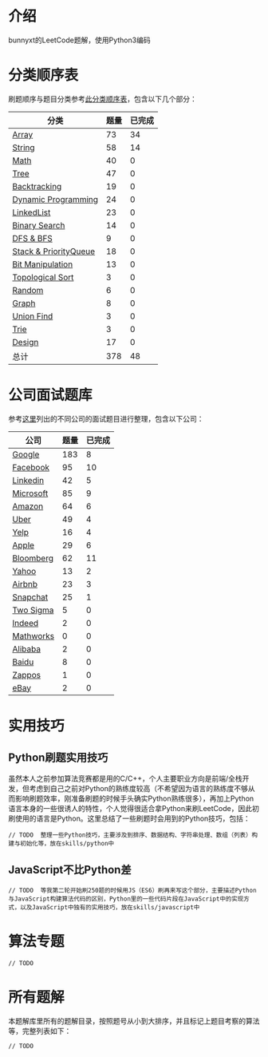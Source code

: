 # 介绍

bunnyxt的LeetCode题解，使用Python3编码

# 分类顺序表

刷题顺序与题目分类参考[此分类顺序表](https://cspiration.com/leetcodeClassification)，包含以下几个部分：

| 分类 | 题量 | 已完成 |
| ---- | ---- | ---- |
| [Array](categories/Array.md) | 73 | 34 |
| [String](categories/String.md) | 58 | 14 |
| [Math](categories/Math.md) | 40 | 0 |
| [Tree](categories/Tree.md) | 47 | 0 |
| [Backtracking](categories/Backtracking.md) | 19 | 0 |
| [Dynamic Programming](categories/DynamicProgramming.md) | 24 | 0 |
| [LinkedList](categories/LinkedList.md) | 23 | 0 |
| [Binary Search](categories/BinarySearch.md) | 14 | 0 |
| [DFS & BFS](categories/DFS&BFS.md) | 9 | 0 |
| [Stack & PriorityQueue](categories/Stack&PriorityQueue.md) | 18 | 0 |
| [Bit Manipulation](categories/BitManipulation.md) | 13 | 0 |
| [Topological Sort](categories/TopologicalSort.md) | 3 | 0 |
| [Random](categories/Random.md) | 6 | 0 |
| [Graph](categories/Graph.md) | 8 | 0 |
| [Union Find](categories/UnionFind.md) | 3 | 0 |
| [Trie](categories/Trie.md) | 3 | 0 |
| [Design](categories/Design.md) | 17 | 0 |
| 总计 | 378 | 48 |

# 公司面试题库

参考[这里](https://github.com/Blankj/awesome-java-leetcode/blob/master/Companies.md)列出的不同公司的面试题目进行整理，包含以下公司：

| 公司 | 题量 | 已完成 |
| ---- | ---- | ---- |
| [Google](companies/google.md) | 183 | 8 |
| [Facebook](companies/facebook.md) | 95 | 10 |
| [Linkedin](companies/linkedin.md) | 42 | 5 |
| [Microsoft](companies/microsoft.md) | 85 | 9 |
| [Amazon](companies/amazon.md) | 64 | 6 |
| [Uber](companies/uber.md) | 49 | 4 |
| [Yelp](companies/yelp.md) | 16 | 4 |
| [Apple](companies/apple.md) | 29 | 6 |
| [Bloomberg](companies/bloomberg.md) | 62 | 11 |
| [Yahoo](companies/yahoo.md) | 13 | 2 |
| [Airbnb](companies/airbnb.md) | 23 | 3 |
| [Snapchat](companies/snapchat.md) | 25 | 1 |
| [Two Sigma](companies/twosigma.md) | 5 | 0 |
| [Indeed](companies/indeed.md) | 2 | 0 |
| [Mathworks](companies/mathworks.md) | 0 | 0 |
| [Alibaba](companies/alibaba.md) | 2 | 0 |
| [Baidu](companies/baidu.md) | 8 | 0 |
| [Zappos](companies/zappos.md) | 1 | 0 |
| [eBay](companies/ebay.md) | 2 | 0 |

# 实用技巧

## Python刷题实用技巧

虽然本人之前参加算法竞赛都是用的C/C++，个人主要职业方向是前端/全栈开发，但考虑到自己之前对Python的熟练度较高（不希望因为语言的熟练度不够从而影响刷题效率，刚准备刷题的时候手头确实Python熟练很多），再加上Python语言本身的一些很诱人的特性，个人觉得很适合拿Python来刷LeetCode，因此初刷使用的语言是Python。这里总结了一些刷题时会用到的Python技巧，包括：

```
// TODO  整理一些Python技巧，主要涉及到排序、数据结构、字符串处理、数组（列表）构建与初始化等，放在skills/python中
```

## JavaScript不比Python差

```
// TODO  等我第二轮开始刷250题的时候用JS（ES6）刷再来写这个部分，主要描述Python与JavaScript构建算法代码的区别，Python里的一些代码片段在JavaScript中的实现方式，以及JavaScript中独有的实用技巧，放在skills/javascript中
```

# 算法专题

```
// TODO
```

# 所有题解

本题解库里所有的题解目录，按照题号从小到大排序，并且标记上题目考察的算法等，完整列表如下：

```
// TODO
```
